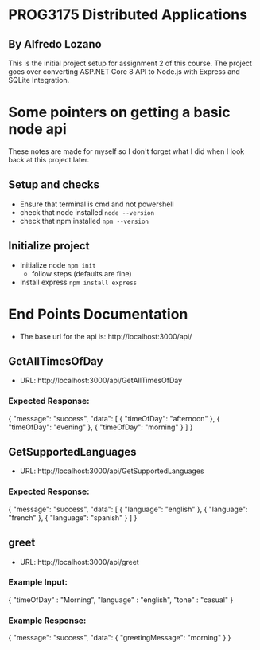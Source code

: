 # PROG3175 Distributed Applications
## By Alfredo Lozano

This is the initial project setup for assignment 2 of this course.
The project goes over converting ASP.NET Core 8 API to Node.js with Express and SQLite Integration.

# Some pointers on getting a basic node api
These notes are made for myself so I don't forget what I did when I look back at this project later.

## Setup and checks
- Ensure that terminal is cmd and not powershell
- check that node installed `node --version`
- check that npm installed `npm --version`

## Initialize project
- Initialize node `npm init`
   - follow steps (defaults are fine)
- Install express `npm install express`


# End Points Documentation
- The base url for the api is: http://localhost:3000/api/

## GetAllTimesOfDay
- URL: http://localhost:3000/api/GetAllTimesOfDay

### Expected Response:
{
    "message": "success",
    "data": [
        {
            "timeOfDay": "afternoon"
        },
        {
            "timeOfDay": "evening"
        },
        {
            "timeOfDay": "morning"
        }
    ]
}

## GetSupportedLanguages
- URL: http://localhost:3000/api/GetSupportedLanguages

### Expected Response:
{
    "message": "success",
    "data": [
        {
            "language": "english"
        },
        {
            "language": "french"
        },
        {
            "language": "spanish"
        }
    ]
}

## greet
- URL: http://localhost:3000/api/greet

### Example Input:
{
    "timeOfDay" : "Morning",
    "language" : "english",
    "tone" : "casual"
}

### Example Response:
{
    "message": "success",
    "data": {
        "greetingMessage": "morning"
    }
}